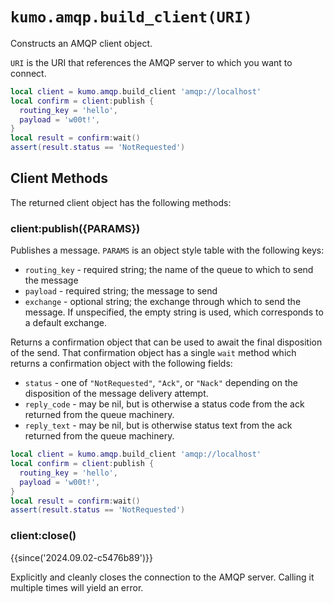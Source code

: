 # `kumo.amqp.build_client(URI)`

Constructs an AMQP client object.

`URI` is the URI that references the AMQP server to which you want to connect.

```lua
local client = kumo.amqp.build_client 'amqp://localhost'
local confirm = client:publish {
  routing_key = 'hello',
  payload = 'w00t!',
}
local result = confirm:wait()
assert(result.status == 'NotRequested')
```

## Client Methods

The returned client object has the following methods:

### client:publish({PARAMS})

Publishes a message. `PARAMS` is an object style table with the
following keys:

* `routing_key` - required string; the name of the queue to which to send the message
* `payload` - required string; the message to send
* `exchange` - optional string; the exchange through which to send the message.
  If unspecified, the empty string is used, which corresponds to a default
  exchange.

Returns a confirmation object that can be used to await the final disposition
of the send.  That confirmation object has a single `wait` method which returns
a confirmation object with the following fields:

* `status` - one of `"NotRequested"`, `"Ack"`, or `"Nack"` depending on the
  disposition of the message delivery attempt.
* `reply_code` - may be nil, but is otherwise a status code from the ack
  returned from the queue machinery.
* `reply_text` - may be nil, but is otherwise status text from the ack
  returned from the queue machinery.

```lua
local client = kumo.amqp.build_client 'amqp://localhost'
local confirm = client:publish {
  routing_key = 'hello',
  payload = 'w00t!',
}
local result = confirm:wait()
assert(result.status == 'NotRequested')
```

### client:close()

{{since('2024.09.02-c5476b89')}}

Explicitly and cleanly closes the connection to the AMQP server.
Calling it multiple times will yield an error.

